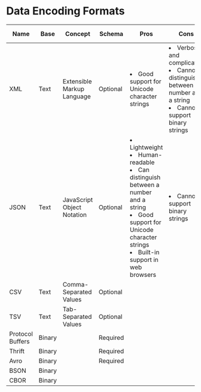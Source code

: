 # Data Encoding Formats

| Name | Base | Concept | Schema | Pros | Cons | Use cases |
|----|----|----|-----|----|----|----|
| XML | Text | Extensible Markup Language | Optional | <li>Good support for Unicode character strings | <li>Verbose and complicated<li>Cannot distinguish between a number and a string<li>Cannot support binary strings | | 
| JSON | Text | JavaScript Object Notation | Optional | <li>Lightweight<li>Human-readable<li>Can distinguish between a number and a string<li>Good support for Unicode character strings<li>Built-in support in web browsers | <li>Cannot support binary strings | |
| CSV | Text | Comma-Separated Values | Optional |
| TSV | Text | Tab-Separated Values | Optional |
| Protocol Buffers | Binary | | Required |
| Thrift | Binary | | Required |
| Avro | Binary | | Required |
| BSON | Binary | | |
| CBOR | Binary | | |
